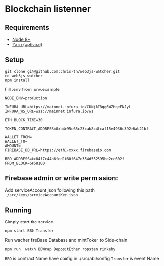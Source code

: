 # Blockchain listenner

## Requirements
- [Node 8+](https://nodejs.org/en/)
- [Yarn (optional)](https://yarnpkg.com/en/)

## Setup

```
git clone git@github.com:chris-tn/web3js-watcher.git
cd web3js-watcher
npm install
```

Fill .env from .env.example 

```
NODE_ENV=production

INFURA_URL=https://mainnet.infura.io/CUNjkZ8qg6WZHqeFNJyL
INFURA_WS_URL=wss://mainnet.infura.io/ws

ETH_BLOCK_TIME=30

TOKEN_CONTRACT_ADDRESS=0xb4e95c65c23cab8c4fcaf15e4936c392e6ab21bf

WALLET_FROM=
WALLET_TO=
AMOUNT=
FIREBASE_DB_URL=https://eth1-xxxx.firebaseio.com

BBO_ADDRESS=0x84f7c44b6fed1080f647e354d552595be2cc602f
FROM_BLOCK=6868100
```
## Firebase admin or write permission:

Add serviceAccount json following this path `./src/keys/serviceAccountKey.json`

## Running

Simply start the service.

```
npm start BBO Transfer
```
Run wacher fireBase Database and mintToken to Side-chain
```
npm run  watch BBWrap DepositEther ropsten rinkeby
```

`BBO` is contract Name have config in ./src/abi/config
`Transfer` is event Name
